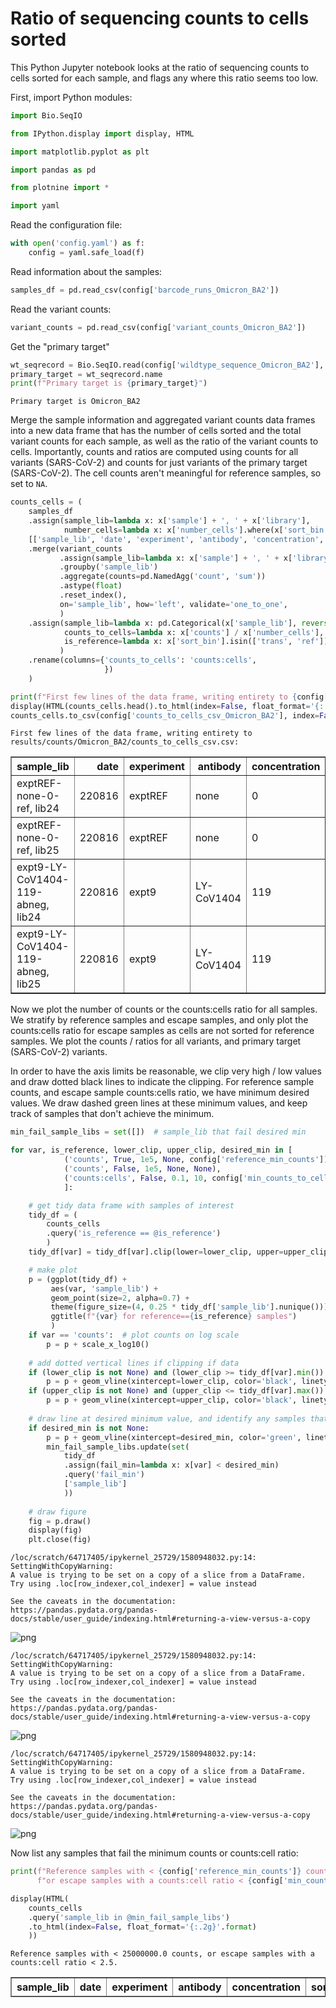 # Ratio of sequencing counts to cells sorted
This Python Jupyter notebook looks at the ratio of sequencing counts to cells sorted for each sample, and flags any where this ratio seems too low.

First, import Python modules:


```python
import Bio.SeqIO

from IPython.display import display, HTML

import matplotlib.pyplot as plt

import pandas as pd

from plotnine import *

import yaml
```

Read the configuration file:


```python
with open('config.yaml') as f:
    config = yaml.safe_load(f)
```

Read information about the samples:


```python
samples_df = pd.read_csv(config['barcode_runs_Omicron_BA2'])
```

Read the variant counts:


```python
variant_counts = pd.read_csv(config['variant_counts_Omicron_BA2'])
```

Get the "primary target"


```python
wt_seqrecord = Bio.SeqIO.read(config['wildtype_sequence_Omicron_BA2'], 'fasta')
primary_target = wt_seqrecord.name
print(f"Primary target is {primary_target}")
```

    Primary target is Omicron_BA2


Merge the sample information and aggregated variant counts data frames into a new data frame that has the number of cells sorted and the total variant counts for each sample, as well as the ratio of the variant counts to cells.
Importantly, counts and ratios are computed using counts for all variants (SARS-CoV-2) and counts for just variants of the primary target (SARS-CoV-2).
The cell counts aren't meaningful for reference samples, so set to `NA`.


```python
counts_cells = (
    samples_df
    .assign(sample_lib=lambda x: x['sample'] + ', ' + x['library'],
            number_cells=lambda x: x['number_cells'].where(x['sort_bin'] != 'ref', pd.NA))
    [['sample_lib', 'date', 'experiment', 'antibody', 'concentration', 'sort_bin', 'number_cells']]
    .merge(variant_counts
           .assign(sample_lib=lambda x: x['sample'] + ', ' + x['library'])
           .groupby('sample_lib')
           .aggregate(counts=pd.NamedAgg('count', 'sum'))
           .astype(float)
           .reset_index(),
           on='sample_lib', how='left', validate='one_to_one',
           )
    .assign(sample_lib=lambda x: pd.Categorical(x['sample_lib'], reversed(x['sample_lib'].unique()), ordered=True),
            counts_to_cells=lambda x: x['counts'] / x['number_cells'],
            is_reference=lambda x: x['sort_bin'].isin(['trans', 'ref']),
           )
    .rename(columns={'counts_to_cells': 'counts:cells',
                     })
    )

print(f"First few lines of the data frame, writing entirety to {config['counts_to_cells_csv_Omicron_BA2']}:")
display(HTML(counts_cells.head().to_html(index=False, float_format='{:.2g}'.format)))
counts_cells.to_csv(config['counts_to_cells_csv_Omicron_BA2'], index=False, float_format='%.3g')
```

    First few lines of the data frame, writing entirety to results/counts/Omicron_BA2/counts_to_cells_csv.csv:



<table border="1" class="dataframe">
  <thead>
    <tr style="text-align: right;">
      <th>sample_lib</th>
      <th>date</th>
      <th>experiment</th>
      <th>antibody</th>
      <th>concentration</th>
      <th>sort_bin</th>
      <th>number_cells</th>
      <th>counts</th>
      <th>counts:cells</th>
      <th>is_reference</th>
    </tr>
  </thead>
  <tbody>
    <tr>
      <td>exptREF-none-0-ref, lib24</td>
      <td>220816</td>
      <td>exptREF</td>
      <td>none</td>
      <td>0</td>
      <td>ref</td>
      <td>NaN</td>
      <td>7e+07</td>
      <td>NaN</td>
      <td>True</td>
    </tr>
    <tr>
      <td>exptREF-none-0-ref, lib25</td>
      <td>220816</td>
      <td>exptREF</td>
      <td>none</td>
      <td>0</td>
      <td>ref</td>
      <td>NaN</td>
      <td>3.3e+07</td>
      <td>NaN</td>
      <td>True</td>
    </tr>
    <tr>
      <td>expt9-LY-CoV1404-119-abneg, lib24</td>
      <td>220816</td>
      <td>expt9</td>
      <td>LY-CoV1404</td>
      <td>119</td>
      <td>abneg</td>
      <td>6.4e+05</td>
      <td>3.6e+06</td>
      <td>5.6</td>
      <td>False</td>
    </tr>
    <tr>
      <td>expt9-LY-CoV1404-119-abneg, lib25</td>
      <td>220816</td>
      <td>expt9</td>
      <td>LY-CoV1404</td>
      <td>119</td>
      <td>abneg</td>
      <td>6.2e+05</td>
      <td>3.8e+06</td>
      <td>6.1</td>
      <td>False</td>
    </tr>
  </tbody>
</table>


Now we plot the number of counts or the counts:cells ratio for all samples.
We stratify by reference samples and escape samples, and only plot the counts:cells ratio for escape samples as cells are not sorted for reference samples.
We plot the counts / ratios for all variants, and primary target (SARS-CoV-2) variants.

In order to have the axis limits be reasonable, we clip very high / low values and draw dotted black lines to indicate the clipping.
For reference sample counts, and escape sample counts:cells ratio, we have minimum desired values.
We draw dashed green lines at these minimum values, and keep track of samples that don't achieve the minimum.


```python
min_fail_sample_libs = set([])  # sample_lib that fail desired min

for var, is_reference, lower_clip, upper_clip, desired_min in [
            ('counts', True, 1e5, None, config['reference_min_counts']),
            ('counts', False, 1e5, None, None),
            ('counts:cells', False, 0.1, 10, config['min_counts_to_cells_ratio']),
            ]:

    # get tidy data frame with samples of interest
    tidy_df = (
        counts_cells
        .query('is_reference == @is_reference')
        )
    tidy_df[var] = tidy_df[var].clip(lower=lower_clip, upper=upper_clip).astype(float)

    # make plot
    p = (ggplot(tidy_df) +
         aes(var, 'sample_lib') +
         geom_point(size=2, alpha=0.7) +
         theme(figure_size=(4, 0.25 * tidy_df['sample_lib'].nunique())) +
         ggtitle(f"{var} for reference=={is_reference} samples")
         )
    if var == 'counts':  # plot counts on log scale
        p = p + scale_x_log10()
        
    # add dotted vertical lines if clipping if data
    if (lower_clip is not None) and (lower_clip >= tidy_df[var].min()):
        p = p + geom_vline(xintercept=lower_clip, color='black', linetype='dotted')
    if (upper_clip is not None) and (upper_clip <= tidy_df[var].max()):
        p = p + geom_vline(xintercept=upper_clip, color='black', linetype='dotted')
        
    # draw line at desired minimum value, and identify any samples that fail minimum
    if desired_min is not None:
        p = p + geom_vline(xintercept=desired_min, color='green', linetype='dashed')
        min_fail_sample_libs.update(set(
            tidy_df
            .assign(fail_min=lambda x: x[var] < desired_min)
            .query('fail_min')
            ['sample_lib']
            ))
    
    # draw figure
    fig = p.draw()
    display(fig)
    plt.close(fig)
```

    /loc/scratch/64717405/ipykernel_25729/1580948032.py:14: SettingWithCopyWarning: 
    A value is trying to be set on a copy of a slice from a DataFrame.
    Try using .loc[row_indexer,col_indexer] = value instead
    
    See the caveats in the documentation: https://pandas.pydata.org/pandas-docs/stable/user_guide/indexing.html#returning-a-view-versus-a-copy



    
![png](counts_to_cells_ratio_Omicron_BA2_files/counts_to_cells_ratio_Omicron_BA2_13_1.png)
    


    /loc/scratch/64717405/ipykernel_25729/1580948032.py:14: SettingWithCopyWarning: 
    A value is trying to be set on a copy of a slice from a DataFrame.
    Try using .loc[row_indexer,col_indexer] = value instead
    
    See the caveats in the documentation: https://pandas.pydata.org/pandas-docs/stable/user_guide/indexing.html#returning-a-view-versus-a-copy



    
![png](counts_to_cells_ratio_Omicron_BA2_files/counts_to_cells_ratio_Omicron_BA2_13_3.png)
    


    /loc/scratch/64717405/ipykernel_25729/1580948032.py:14: SettingWithCopyWarning: 
    A value is trying to be set on a copy of a slice from a DataFrame.
    Try using .loc[row_indexer,col_indexer] = value instead
    
    See the caveats in the documentation: https://pandas.pydata.org/pandas-docs/stable/user_guide/indexing.html#returning-a-view-versus-a-copy



    
![png](counts_to_cells_ratio_Omicron_BA2_files/counts_to_cells_ratio_Omicron_BA2_13_5.png)
    


Now list any samples that fail the minimum counts or counts:cell ratio:


```python
print(f"Reference samples with < {config['reference_min_counts']} counts, "
      f"or escape samples with a counts:cell ratio < {config['min_counts_to_cells_ratio']}.")

display(HTML(
    counts_cells
    .query('sample_lib in @min_fail_sample_libs')
    .to_html(index=False, float_format='{:.2g}'.format)
    ))
```

    Reference samples with < 25000000.0 counts, or escape samples with a counts:cell ratio < 2.5.



<table border="1" class="dataframe">
  <thead>
    <tr style="text-align: right;">
      <th>sample_lib</th>
      <th>date</th>
      <th>experiment</th>
      <th>antibody</th>
      <th>concentration</th>
      <th>sort_bin</th>
      <th>number_cells</th>
      <th>counts</th>
      <th>counts:cells</th>
      <th>is_reference</th>
    </tr>
  </thead>
  <tbody>
  </tbody>
</table>



```python

```

